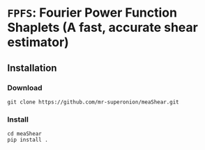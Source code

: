 # `FPFS`: Fourier Power Function Shaplets (A fast, accurate shear estimator)

## Installation

### Download
```shell
git clone https://github.com/mr-superonion/meaShear.git
```

### Install
```shell
cd meaShear
pip install .
```
